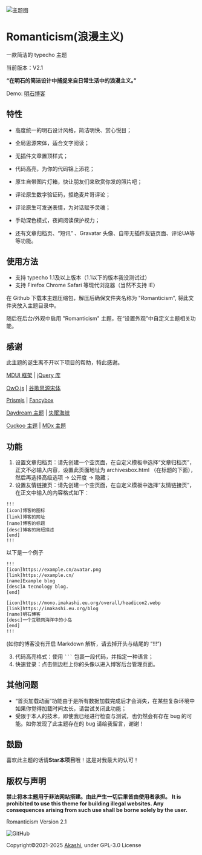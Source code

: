 ![主题图](https://mono.imakashi.eu.org/opensource/github-Romanticism2.1Screenshot.webp.webp)
# Romanticism(浪漫主义)
一款简洁的 typecho 主题

当前版本：V2.1

**“在明石的简洁设计中捕捉来自日常生活中的浪漫主义。”**

Demo: [明石博客](https://imakashi.eu.org/blog/)



## 特性

- 高度统一的明石设计风格，简洁明快、赏心悦目；

- 全局思源宋体，适合文字阅读；

- 无插件文章置顶样式；

- 代码高亮，为你的代码锦上添花；
  
- 原生自带图片灯箱，快让朋友们来欣赏你发的照片吧；

- 评论原生数字验证码，拒绝麦片哥评论；

- 评论原生可发送表情，为对话赋予灵魂；
 
- 手动深色模式，夜间阅读保护视力；

- 还有文章归档页、“短讯” 、Gravatar 头像、自带无插件友链页面、评论UA等等功能。

## 使用方法

- 支持 typecho 1.1及以上版本（1.1以下的版本我没测试过）
- 支持 Firefox Chrome Safari 等现代浏览器（当然不支持 IE）

在 Github 下载本主题压缩包，解压后确保文件夹名称为 "Romanticism", 将此文件夹放入主题目录中。

随后在后台/外观中启用 "Romanticism" 主题，在“设置外观”中自定义主题相关功能。

## 感谢

此主题的诞生离不开以下项目的帮助，特此感谢。

[MDUI 框架](https://www.mdui.org/) | [jQuery 库](https://github.com/jquery/jquery)

[OwO.js](https://github.com/DIYgod/OwO) | [谷歌思源宋体](https://fonts.google.com)

[Prismjs](https://prismjs.com/) | [Fancybox](https://fancyapps.com/docs/ui/fancybox/)

[Daydream 主题](https://github.com/Skywt2003/Daydream) | [失眠海峡](https://blog.imalan.cn/)

[Cuckoo 主题](https://github.com/bhaoo/cuckoo) | [MDx 主题](https://flyhigher.top/)

## 功能
 1. 设置文章归档页：请先创建一个空页面，在自定义模板中选择“文章归档页”，正文不必输入内容，设置此页面地址为 archivesbox.html （在标题的下面），然后再选择高级选项 -> 公开度 -> 隐藏；
 2. 设置友情链接页：请先创建一个空页面，在自定义模板中选择“友情链接页”，在正文中输入的内容格式如下：
 ```
 !!!
 [icon]博客的图标
 [link]博客的网址
 [name]博客的标题
 [desc]博客的简短描述
 [end]
 !!!
 ```
 以下是一个例子
 ```html
 !!!
 [icon]https://example.cn/avatar.png
 [link]https://example.cn/
 [name]Example blog
 [desc]A tecnology blog.
 [end]

 [icon]https://mono.imakashi.eu.org/overall/headicon2.webp
 [link]https://imakashi.eu.org/blog
 [name]明石博客
 [desc]一个互联网海洋中的小岛
 [end]
 !!!
 ```
 (如你的博客没有开启 Markdown 解析，请去掉开头与结尾的 “!!!”)
 
 3. 代码高亮格式：使用 ` ``` ` 包裹一段代码，并指定一种语言；
 4. 快速登录：点击侧边栏上你的头像以进入博客后台管理页面。
 
## 其他问题

 - “首页加载动画”功能由于是所有数据加载完成后才会消失，在某些复杂环境中如果你觉得加载时间太长，请尝试关闭此功能；
 - 受限于本人的技术，即使我已经进行检查与测试，也仍然会有存在 bug 的可能。如你发现了此主题存在的 bug 请给我留言，谢谢！ 

## 鼓励
喜欢此主题的话请**Star本项目**哦！这是对我最大的认可！

## 版权与声明
**禁止将本主题用于非法网站搭建。由此产生一切后果皆由使用者承担。**
**It is prohibited to use this theme for building illegal websites. Any consequences arising from such use shall be borne solely by the user.**

Romanticism Version 2.1

![GitHub](https://mono.imakashi.eu.org/opensource/GPL3.svg)

Copyright©2021-2025 [Akashi](https://imakashi.eu.org), under GPL-3.0 License
